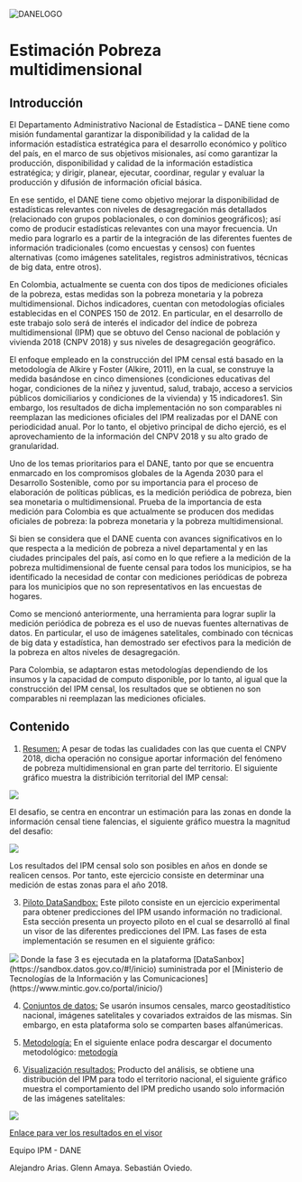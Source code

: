 ![DANELOGO](Figuras/Logo-DANE-color-2019.jpg)
# Estimación Pobreza multidimensional 
## Introducción

El Departamento Administrativo Nacional de Estadística – DANE tiene como misión fundamental garantizar la disponibilidad y la calidad de la información estadística estratégica para el desarrollo económico y político del país, en el marco de sus objetivos misionales, así como garantizar la producción, disponibilidad y calidad de la información estadística estratégica; y dirigir, planear, ejecutar, coordinar, regular y evaluar la producción y difusión de información oficial básica.

En ese sentido, el DANE tiene como objetivo mejorar la disponibilidad de estadísticas relevantes con niveles de desagregación más detallados (relacionado con grupos poblacionales, o con dominios geográficos); así como de producir estadísticas relevantes con una mayor frecuencia. Un medio para lograrlo es a partir de la integración de las diferentes fuentes de información tradicionales (como encuestas y censos) con fuentes alternativas (como imágenes satelitales, registros administrativos, técnicas de big data, entre otros).

En Colombia, actualmente se cuenta con dos tipos de mediciones oficiales de la pobreza, estas medidas son la pobreza monetaria y la pobreza multidimensional. Dichos indicadores, cuentan con metodologías oficiales establecidas en el CONPES 150 de 2012. En particular, en el desarrollo de este trabajo solo será de interés el indicador del índice de pobreza multidimensional (IPM) que se obtuvo del Censo nacional de población y vivienda 2018 (CNPV 2018) y sus niveles de desagregación geográfico.

El enfoque empleado en la construcción del IPM censal está basado en la metodología de Alkire y Foster (Alkire, 2011), en la cual, se construye la medida basándose en cinco dimensiones (condiciones educativas del hogar, condiciones de la niñez y juventud, salud, trabajo, acceso a servicios públicos domiciliarios y condiciones de la vivienda) y 15 indicadores1. Sin embargo, los resultados de dicha implementación no son comparables ni reemplazan las mediciones oficiales del IPM realizadas por el DANE con periodicidad anual. Por lo tanto, el objetivo principal de dicho ejerció, es el aprovechamiento de la información del CNPV 2018 y su alto grado de granularidad.

Uno de los temas prioritarios para el DANE, tanto por que se encuentra enmarcado en los compromisos globales de la Agenda 2030 para el Desarrollo Sostenible, como por su importancia para el proceso de elaboración de políticas públicas, es la medición periódica de pobreza, bien sea monetaria o multidimensional. Prueba de la importancia de esta medición para Colombia es que actualmente se producen dos medidas oficiales de pobreza: la pobreza monetaria y la pobreza multidimensional.

Si bien se considera que el DANE cuenta con avances significativos en lo que respecta a la medición de pobreza a nivel departamental y en las ciudades principales del país, así como en lo que refiere a la medición de la pobreza multidimensional de fuente censal para todos los municipios, se ha identificado la necesidad de contar con mediciones periódicas de pobreza para los municipios que no son representativos en las encuestas de hogares.

Como se mencionó anteriormente, una herramienta para lograr suplir la medición periódica de pobreza es el uso de nuevas fuentes alternativas de datos. En particular, el uso de imágenes satelitales, combinado con técnicas de big data y estadística, han demostrado ser efectivos para la medición de la pobreza en altos niveles de desagregación.

Para Colombia, se adaptaron estas metodologías dependiendo de los insumos y la capacidad de computo disponible, por lo tanto, al igual que la construcción del IPM censal, los resultados que se obtienen no son comparables ni reemplazan las mediciones oficiales.



## Contenido

1. [Resumen:](#introducción) 
A pesar  de todas las cualidades con las que cuenta el CNPV 2018, dicha operación no consigue aportar información del fenómeno de pobreza multidimensional en gran parte del territorio. El siguiente gráfico muestra la distribición territorial del  IMP censal:

<img src="Figuras/OBSERVED_municipality_IPM_26_01_2021.png">

El desafio, se centra en encontrar un estimación para las zonas en donde la información censal tiene falencias, el siguiente gráfico muestra la magnitud del desafio:

<img src="Figuras/CEROS_municipality_IPM_26_01_2021.png"> 

Los resultados del IPM censal solo son posibles en años en donde se realicen censos. Por tanto, este ejercicio  consiste en determinar una medición de estas zonas para el año 2018.

3. [Piloto DataSandbox:](#piloto) 
Este piloto consiste en un ejercicio experimental para obtener predicciones del IPM usando información no tradicional.  Esta sección presenta un proyecto piloto en el cual se desarrolló al final un visor   de las diferentes predicciones del IPM. Las fases de esta implementación se resumen en el siguiente gráfico:
<img src="/Figuras/Transfer learning.PNG">  
Donde la fase 3 es ejecutada en la plataforma [DataSanbox](https://sandbox.datos.gov.co/#!/inicio) suministrada por el [Ministerio de Tecnologías de la Información y las Comunicaciones](https://www.mintic.gov.co/portal/inicio/)

4. [Conjuntos de datos:](#insumos) Se usarón insumos censales, marco geostadítistico nacional, imágenes satelitales y covariados extraidos de las mismas. Sin embargo, en esta plataforma solo se comparten bases alfanúmericas.    

5. [Metodología:](#Metodología) En el siguiente enlace podra descargar el documento metodológico:  [metodogía](https://www.dane.gov.co/files/investigaciones/experimentales/ipm/IPM-documento-metodologico.pdf)
6. [Visualización resultados:](#visualizacion) Producto del análisis, se obtiene una distribución del IPM para todo el territorio nacional, el siguiente gráfico muestra el comportamiento del IPM predicho usando solo información de las imágenes satelitales:
<img src="Figuras/ipm_Directas_GBTR_v2_26_01_2021.png"> 

[Enlace para ver los resultados en el visor ](https://visores.dane.gov.co/visor-nuevo-ipm/)









Equipo IPM - DANE

Alejandro Arias.
Glenn Amaya.
Sebastián Oviedo.
